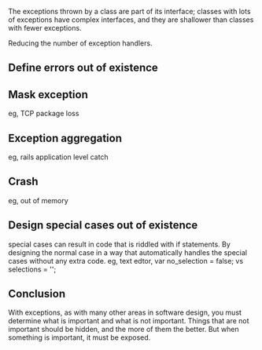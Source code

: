 The exceptions thrown by a class are part of its interface; classes with lots of exceptions have complex interfaces, and they are shallower than classes with fewer exceptions.

Reducing the number of exception handlers.

## Define errors out of existence

## Mask exception
eg, TCP package loss

## Exception aggregation 
eg, rails application level catch

## Crash
eg, out of memory

## Design special cases out of existence
special cases can result in code that is riddled with if statements.
By designing the normal case in a way that automatically handles the special cases without any extra code.
eg, text edtor, var no_selection = false; vs selections = '';

## Conclusion
With exceptions, as with many other areas in software design, you must determine what is
important and what is not important. Things that are not important should be hidden, and the
more of them the better. But when something is important, it must be exposed. 
